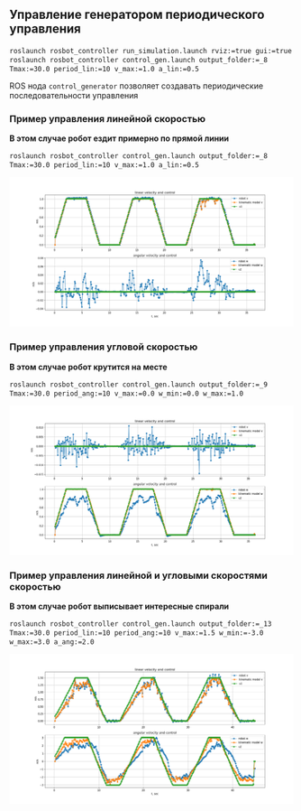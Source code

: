 ## Управление генератором периодического управления

```
roslaunch rosbot_controller run_simulation.launch rviz:=true gui:=true
roslaunch rosbot_controller control_gen.launch output_folder:=_8 Tmax:=30.0 period_lin:=10 v_max:=1.0 a_lin:=0.5
```

ROS нода `control_generator` позволяет создавать периодические последовательности управления

### Пример управления линейной скоростью
**В этом случае робот ездит примерно по прямой линии**
```
roslaunch rosbot_controller control_gen.launch output_folder:=_8 Tmax:=30.0 period_lin:=10 v_max:=1.0 a_lin:=0.5
```
![linear_example](/docs/images/linear_example.png)

### Пример управления угловой скоростью
**В этом случае робот крутится на месте**
```
roslaunch rosbot_controller control_gen.launch output_folder:=_9 Tmax:=30.0 period_ang:=10 v_max:=0.0 w_min:=0.0 w_max:=1.0 
```
![angular_example](/docs/images/angular_example.png)

### Пример управления линейной и угловыми скоростями скоростью
**В этом случае робот выписывает интересные спирали**
```
roslaunch rosbot_controller control_gen.launch output_folder:=_13 Tmax:=30.0 period_lin:=10 period_ang:=10 v_max:=1.5 w_min:=-3.0 w_max:=3.0 a_ang:=2.0
```
![linear_and_angular_examples](/docs/images/linear_and_angular_examples.png)